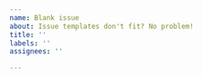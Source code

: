 ```yaml
---
name: Blank issue
about: Issue templates don't fit? No problem!
title: ''
labels: ''
assignees: ''

---
```



